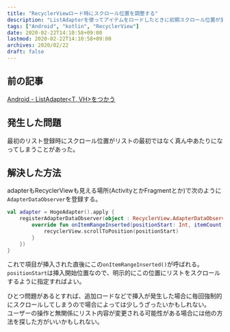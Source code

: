 ```yaml
---
title: "RecyclerViewロード時にスクロール位置を調整する"
description: "ListAdapterを使ってアイテムをロードしたときに初期スクロール位置が変な位置になることがあったので修正した。"
tags: ["Android", "kotlin", "RecyclerView"]
date: 2020-02-22T14:10:58+09:00
lastmod: 2020-02-22T14:10:58+09:00
archives: 2020/02/22
draft: false
---
```


## 前の記事

[Android - ListAdapter<T, VH>をつかう](/posts/2020/02_17_00_list_adapter/)

## 発生した問題

最初のリスト登録時にスクロール位置がリストの最初ではなく真ん中あたりになってしまうことがあった。

## 解決した方法

adapterもRecyclerViewも見える場所(ActivityとかFragmentとか)で次のように`AdapterDataObserver`を登録する。

```kt
val adapter = HogeAdapter().apply {
    registerAdapterDataObserver(object : RecyclerView.AdapterDataObserver() {
        override fun onItemRangeInserted(positionStart: Int, itemCount: Int) {
            recyclerView.scrollToPosition(positionStart)
        }
    })
}
```

これで項目が挿入された直後にこの`onItemRangeInserted()`が呼ばれる。`positionStart`は挿入開始位置なので、明示的にこの位置にリストをスクロールするように指定すればよい。

ひとつ問題があるとすれば、追加ロードなどで挿入が発生した場合に毎回強制的にスクロールしてしまうので場合によっては少しうざったいかもしれない。  
ユーザーの操作と無関係にリスト内容が変更される可能性がある場合には他の方法を探した方がいいかもしれない。
